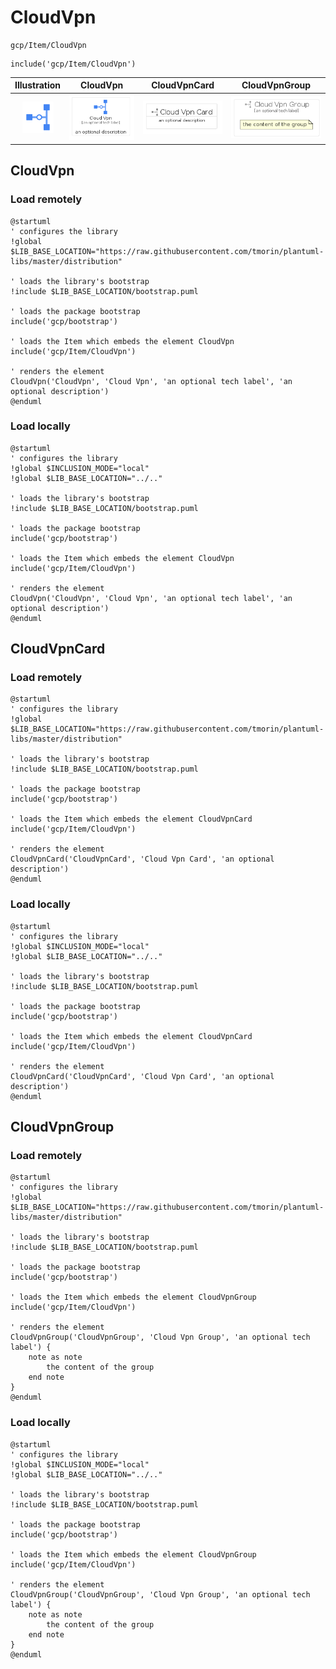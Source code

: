 # CloudVpn


```text
gcp/Item/CloudVpn
```

```text
include('gcp/Item/CloudVpn')
```



| Illustration | CloudVpn | CloudVpnCard | CloudVpnGroup |
| :---: | :---: | :---: | :---: |
| ![illustration for Illustration](../../gcp/Item/CloudVpn.png) | ![illustration for CloudVpn](../../gcp/Item/CloudVpn.Local.png) | ![illustration for CloudVpnCard](../../gcp/Item/CloudVpnCard.Local.png) | ![illustration for CloudVpnGroup](../../gcp/Item/CloudVpnGroup.Local.png) |




## CloudVpn

### Load remotely
```plantuml
@startuml
' configures the library
!global $LIB_BASE_LOCATION="https://raw.githubusercontent.com/tmorin/plantuml-libs/master/distribution"

' loads the library's bootstrap
!include $LIB_BASE_LOCATION/bootstrap.puml

' loads the package bootstrap
include('gcp/bootstrap')

' loads the Item which embeds the element CloudVpn
include('gcp/Item/CloudVpn')

' renders the element
CloudVpn('CloudVpn', 'Cloud Vpn', 'an optional tech label', 'an optional description')
@enduml
```

### Load locally
```plantuml
@startuml
' configures the library
!global $INCLUSION_MODE="local"
!global $LIB_BASE_LOCATION="../.."

' loads the library's bootstrap
!include $LIB_BASE_LOCATION/bootstrap.puml

' loads the package bootstrap
include('gcp/bootstrap')

' loads the Item which embeds the element CloudVpn
include('gcp/Item/CloudVpn')

' renders the element
CloudVpn('CloudVpn', 'Cloud Vpn', 'an optional tech label', 'an optional description')
@enduml
```

## CloudVpnCard

### Load remotely
```plantuml
@startuml
' configures the library
!global $LIB_BASE_LOCATION="https://raw.githubusercontent.com/tmorin/plantuml-libs/master/distribution"

' loads the library's bootstrap
!include $LIB_BASE_LOCATION/bootstrap.puml

' loads the package bootstrap
include('gcp/bootstrap')

' loads the Item which embeds the element CloudVpnCard
include('gcp/Item/CloudVpn')

' renders the element
CloudVpnCard('CloudVpnCard', 'Cloud Vpn Card', 'an optional description')
@enduml
```

### Load locally
```plantuml
@startuml
' configures the library
!global $INCLUSION_MODE="local"
!global $LIB_BASE_LOCATION="../.."

' loads the library's bootstrap
!include $LIB_BASE_LOCATION/bootstrap.puml

' loads the package bootstrap
include('gcp/bootstrap')

' loads the Item which embeds the element CloudVpnCard
include('gcp/Item/CloudVpn')

' renders the element
CloudVpnCard('CloudVpnCard', 'Cloud Vpn Card', 'an optional description')
@enduml
```

## CloudVpnGroup

### Load remotely
```plantuml
@startuml
' configures the library
!global $LIB_BASE_LOCATION="https://raw.githubusercontent.com/tmorin/plantuml-libs/master/distribution"

' loads the library's bootstrap
!include $LIB_BASE_LOCATION/bootstrap.puml

' loads the package bootstrap
include('gcp/bootstrap')

' loads the Item which embeds the element CloudVpnGroup
include('gcp/Item/CloudVpn')

' renders the element
CloudVpnGroup('CloudVpnGroup', 'Cloud Vpn Group', 'an optional tech label') {
    note as note
        the content of the group
    end note
}
@enduml
```

### Load locally
```plantuml
@startuml
' configures the library
!global $INCLUSION_MODE="local"
!global $LIB_BASE_LOCATION="../.."

' loads the library's bootstrap
!include $LIB_BASE_LOCATION/bootstrap.puml

' loads the package bootstrap
include('gcp/bootstrap')

' loads the Item which embeds the element CloudVpnGroup
include('gcp/Item/CloudVpn')

' renders the element
CloudVpnGroup('CloudVpnGroup', 'Cloud Vpn Group', 'an optional tech label') {
    note as note
        the content of the group
    end note
}
@enduml
```

